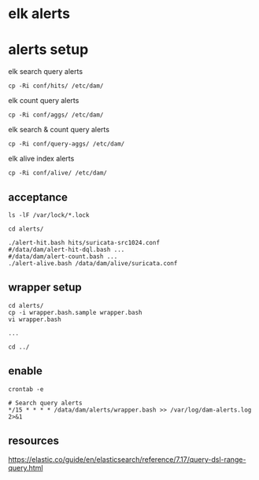 # elk alerts

# alerts setup

elk search query alerts

	cp -Ri conf/hits/ /etc/dam/

elk count query alerts

    cp -Ri conf/aggs/ /etc/dam/

elk search & count query alerts

    cp -Ri conf/query-aggs/ /etc/dam/

elk alive index alerts

    cp -Ri conf/alive/ /etc/dam/

## acceptance

	ls -lF /var/lock/*.lock

	cd alerts/

	./alert-hit.bash hits/suricata-src1024.conf
	#/data/dam/alert-hit-dql.bash ...
	#/data/dam/alert-count.bash ...
	./alert-alive.bash /data/dam/alive/suricata.conf

## wrapper setup

    cd alerts/
    cp -i wrapper.bash.sample wrapper.bash
    vi wrapper.bash

    ...

    cd ../

## enable

```
crontab -e

# Search query alerts
*/15 * * * * /data/dam/alerts/wrapper.bash >> /var/log/dam-alerts.log 2>&1
```

## resources

https://elastic.co/guide/en/elasticsearch/reference/7.17/query-dsl-range-query.html

